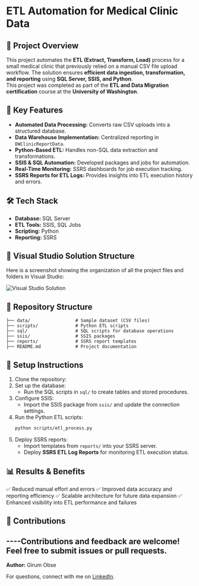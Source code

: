 # ETL Automation for Medical Clinic Data

## 📌 Project Overview  
This project automates the **ETL (Extract, Transform, Load)** process for a small medical clinic that previously relied on a manual CSV file upload workflow. The solution ensures **efficient data ingestion, transformation, and reporting** using **SQL Server, SSIS, and Python**.  
This project was completed as part of the **ETL and Data Migration certification** course at the **University of Washington**.

## 🚀 Key Features  
- **Automated Data Processing:** Converts raw CSV uploads into a structured database.  
- **Data Warehouse Implementation:** Centralized reporting in `DWClinicReportData`.  
- **Python-Based ETL:** Handles non-SQL data extraction and transformations.  
- **SSIS & SQL Automation:** Developed packages and jobs for automation.  
- **Real-Time Monitoring:** SSRS dashboards for job execution tracking.  
- **SSRS Reports for ETL Logs:** Provides insights into ETL execution history and errors.  

## 🛠️ Tech Stack  
- **Database:** SQL Server  
- **ETL Tools:** SSIS, SQL Jobs  
- **Scripting:** Python  
- **Reporting:** SSRS  
## 📸 Visual Studio Solution Structure
Here is a screenshot showing the organization of all the project files and folders in Visual Studio:

![Visual Studio Solution](./images/visual_studio_solution.png)


## 📂 Repository Structure
```
├── data/                 # Sample dataset (CSV files)
├── scripts/              # Python ETL scripts
├── sql/                  # SQL scripts for database operations
├── ssis/                 # SSIS packages
├── reports/              # SSRS report templates
├── README.md             # Project documentation
```

## 🔧 Setup Instructions
1. Clone the repository:
2. Set up the database:
   - Run the SQL scripts in `sql/` to create tables and stored procedures.
3. Configure SSIS:
   - Import the SSIS package from `ssis/` and update the connection settings.
4. Run the Python ETL scripts:
   ```bash
   python scripts/etl_process.py
   ```
5. Deploy SSRS reports:
   - Import templates from `reports/` into your SSRS server.
   - Deploy **SSRS ETL Log Reports** for monitoring ETL execution status.

## 📊 Results & Benefits
✅ Reduced manual effort and errors
✅ Improved data accuracy and reporting efficiency
✅ Scalable architecture for future data expansion
✅ Enhanced visibility into ETL performance and failures

## 🤝 Contributions
----Contributions and feedback are welcome! Feel free to submit issues or pull requests.
---
**Author:** Girum Obse

For questions, connect with me on [LinkedIn](https://www.linkedin.com/in/girumbi/).
